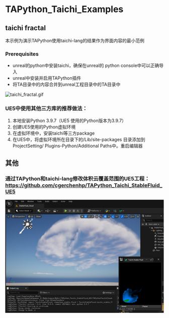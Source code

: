 # TAPython_Taichi_Examples

## taichi fractal

本示例为演示TAPython使用taichi-lang的结果作为界面内容的最小范例

### Prerequisites
- unreal的python中安装taichi，确保在unreal的 python console中可以正确导入
- unreal中安装并启用TAPython插件
- 将TA目录中的内容合并到unreal工程目录中的TA目录中

![taichi_fractal.gif](https://www.tacolor.xyz/images/G012_taichi_fractal.gif)


### UE5中使用其他三方库的推荐做法：
1. 本地安装Python 3.9.7（UE5 使用的Python版本为3.9.7）
2. 创建UE5使用的Python虚拟环境
3. 在虚拟环境中，安装taichi等三方package
4. 在UE5中，将虚拟环境所在目录下的/Lib/site-packages 目录添加到 ProjectSetting/ Plugins-Python/Additional Paths中。重启编辑器



## 其他
### 通过TAPython和taichi-lang修改体积云覆盖范围的UE5工程：https://github.com/cgerchenhp/TAPython_Taichi_StableFluid_UE5


![Taichi_StableFluid](Taichi_StableFluid.png)
